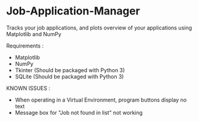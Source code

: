 # Job-Application-Manager

Tracks your job applications, and plots overview of your applications using Matplotlib and NumPy


Requirements : 

* Matplotlib
* NumPy
* Tkinter (Should be packaged with Python 3)
* SQLite (Should be packaged with Python 3)

KNOWN ISSUES :

* When operating in a Virtual Environment, program buttons display no text
* Message box for "Job not found in list" not working
